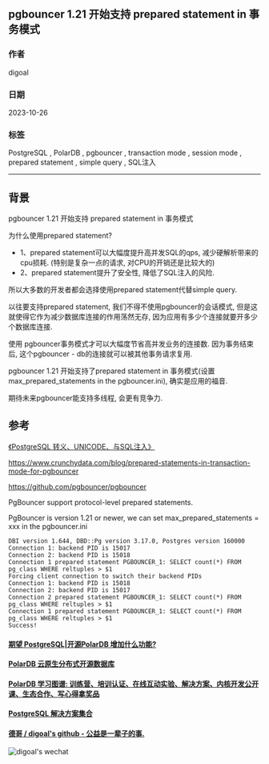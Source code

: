 ## pgbouncer 1.21 开始支持 prepared statement in 事务模式   
    
### 作者    
digoal    
    
### 日期    
2023-10-26    
    
### 标签    
PostgreSQL , PolarDB , pgbouncer , transaction mode , session mode , prepared statement , simple query , SQL注入   
    
----    
    
## 背景    
  
pgbouncer 1.21 开始支持 prepared statement in 事务模式   
  
为什么使用prepared statement?  
- 1、prepared statement可以大幅度提升高并发SQL的qps, 减少硬解析带来的cpu损耗. (特别是复杂一点的请求, 对CPU的开销还是比较大的)  
- 2、prepared statement提升了安全性, 降低了SQL注入的风险.   
  
所以大多数的开发者都会选择使用prepared statement代替simple query.  
  
以往要支持prepared statement, 我们不得不使用pgbouncer的会话模式, 但是这就使得它作为减少数据库连接的作用荡然无存, 因为应用有多少个连接就要开多少个数据库连接.  
  
使用 pgbouncer事务模式才可以大幅度节省高并发业务的连接数. 因为事务结束后, 这个pgbouncer - db的连接就可以被其他事务请求复用.    
  
pgbouncer 1.21 开始支持了prepared statement in 事务模式(设置 max_prepared_statements in the pgbouncer.ini), 确实是应用的福音.   
  
期待未来pgbouncer能支持多线程, 会更有竞争力.    
  
## 参考  
[《PostgreSQL 转义、UNICODE、与SQL注入》](../201704/20170402_01.md)    
  
https://www.crunchydata.com/blog/prepared-statements-in-transaction-mode-for-pgbouncer  
  
https://github.com/pgbouncer/pgbouncer  
  
PgBouncer support protocol-level prepared statements.  
  
PgBouncer is version 1.21 or newer, we can set max_prepared_statements = xxx in the pgbouncer.ini   
  
```  
DBI version 1.644, DBD::Pg version 3.17.0, Postgres version 160000  
Connection 1: backend PID is 15017  
Connection 2: backend PID is 15018  
Connection 1 prepared statement PGBOUNCER_1: SELECT count(*) FROM pg_class WHERE reltuples > $1  
Forcing client connection to switch their backend PIDs  
Connection 1: backend PID is 15018  
Connection 2: backend PID is 15017  
Connection 2 prepared statement PGBOUNCER_1: SELECT count(*) FROM pg_class WHERE reltuples > $1  
Connection 1 prepared statement PGBOUNCER_1: SELECT count(*) FROM pg_class WHERE reltuples > $1  
Success!  
```  
    
  
#### [期望 PostgreSQL|开源PolarDB 增加什么功能?](https://github.com/digoal/blog/issues/76 "269ac3d1c492e938c0191101c7238216")
  
  
#### [PolarDB 云原生分布式开源数据库](https://github.com/ApsaraDB "57258f76c37864c6e6d23383d05714ea")
  
  
#### [PolarDB 学习图谱: 训练营、培训认证、在线互动实验、解决方案、内核开发公开课、生态合作、写心得拿奖品](https://www.aliyun.com/database/openpolardb/activity "8642f60e04ed0c814bf9cb9677976bd4")
  
  
#### [PostgreSQL 解决方案集合](../201706/20170601_02.md "40cff096e9ed7122c512b35d8561d9c8")
  
  
#### [德哥 / digoal's github - 公益是一辈子的事.](https://github.com/digoal/blog/blob/master/README.md "22709685feb7cab07d30f30387f0a9ae")
  
  
![digoal's wechat](../pic/digoal_weixin.jpg "f7ad92eeba24523fd47a6e1a0e691b59")
  
